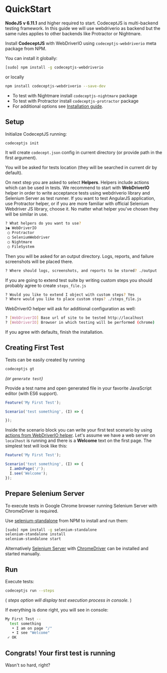 # QuickStart

**NodeJS v 6.11.1** and higher required to start.
CodeceptJS is multi-backend testing framework. In this guide we will use webdriverio as backend but the same rules applies to other backends like Protractor or Nightmare.

Install **CodeceptJS** with WebDriverIO using `codeceptjs-webdriverio` meta package from NPM.

You can install it globally:

```sh
[sudo] npm install -g codeceptjs-webdriverio
```

or locally

```sh
npm install codeceptjs-webdriverio --save-dev
```

*   To test with Nightmare install `codeceptjs-nightmare` package
*   To test with Protractor install `codeceptjs-protractor` package
*   For additional options see [Installation guide](http://codecept.io/installation/).

## Setup

Initialize CodeceptJS running:

```sh
codeceptjs init
```

It will create `codecept.json` config in current directory (or provide path in the first argument).

You will be asked for tests location (they will be searched in current dir by default).

On next step you are asked to select **Helpers**. Helpers include actions which can be used in tests.
We recommend to start with **WebDriverIO** helper in order to write acceptance tests using webdriverio library and Selenium Server as test runner.
If you want to test AngularJS application, use Protractor helper, or if you are more familiar with official Selenium Webdriver JS library, choose it.
No matter what helper you've chosen they will be similar in use.

```sh
? What helpers do you want to use?
❯◉ WebDriverIO
 ◯ Protractor
 ◯ SeleniumWebdriver
 ◯ Nightmare
 ◯ FileSystem
```

Then you will be asked for an output directory. Logs, reports, and failure screenshots will be placed there.

```sh
? Where should logs, screenshots, and reports to be stored? ./output
```

If you are going to extend test suite by writing custom steps you should probably agree to create `steps_file.js`

```sh
? Would you like to extend I object with custom steps? Yes
? Where would you like to place custom steps? ./steps_file.js
```

WebDriverIO helper will ask for additional configuration as well:

```sh
? [WebDriverIO] Base url of site to be tested http://localhost
? [WebDriverIO] Browser in which testing will be performed (chrome)
```

If you agree with defaults, finish the installation.

## Creating First Test

Tests can be easily created by running

```bash
codeceptjs gt
```

*(or `generate test`)*

Provide a test name and open generated file in your favorite JavaScript editor (with ES6 support).

```js
Feature('My First Test');

Scenario('test something', (I) => {

});
```

Inside the scenario block you can write your first test scenario by using [actions from WebDriverIO helper](http://codecept.io/helpers/WebDriverIO/). Let's assume we have a web server on `localhost` is running and there is a **Welcome** text on the first page. The simplest test will look like this:

```js
Feature('My First Test');

Scenario('test something', (I) => {
  I.amOnPage('/');
  I.see('Welcome');
});
```

## Prepare Selenium Server

To execute tests in Google Chrome browser running Selenium Server with ChromeDriver is required.

Use [selenium-standalone](https://www.npmjs.com/package/selenium-standalone) from NPM to install and run them:

```sh
[sudo] npm install -g selenium-standalone
selenium-standalone install
selenium-standalone start
```

Alternatively [Selenium Server](http://codecept.io/helpers/WebDriverIO/#selenium-installation) with [ChromeDriver](https://sites.google.com/a/chromium.org/chromedriver/getting-started) can be installed and started manually.

## Run

Execute tests:

```bash
codeceptjs run --steps
```

( *steps option will display test execution process in console.* )

If everything is done right, you will see in console:

```bash
My First Test --
  test something
   • I am on page "/"
   • I see "Welcome"
 ✓ OK
```

## Congrats! Your first test is running

Wasn't so hard, right?
